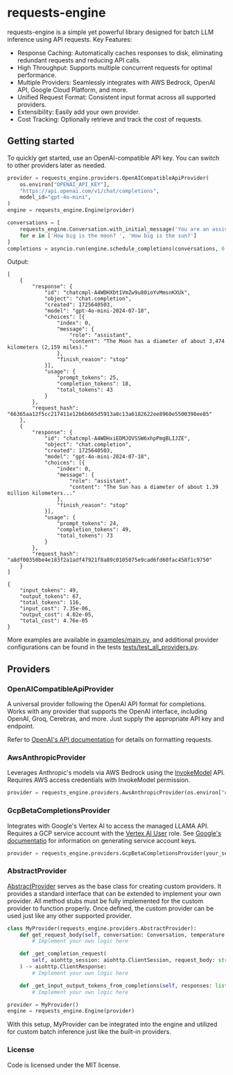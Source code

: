 # requests-engine

requests-engine is a simple yet powerful library designed for batch LLM inference using API requests.
Key Features:
- Response Caching: Automatically caches responses to disk, eliminating redundant requests and reducing API calls.
- High Throughput: Supports multiple concurrent requests for optimal performance.
- Multiple Providers: Seamlessly integrates with AWS Bedrock, OpenAI API, Google Cloud Platform, and more.
- Unified Request Format: Consistent input format across all supported providers.
- Extensibility: Easily add your own provider.
- Cost Tracking: Optionally retrieve and track the cost of requests.

## Getting started
To quickly get started, use an OpenAI-compatible API key. You can switch to other providers later as needed.
```python
provider = requests_engine.providers.OpenAICompatibleApiProvider(
    os.environ["OPENAI_API_KEY"],
    "https://api.openai.com/v1/chat/completions",
    model_id="gpt-4o-mini",
)
engine = requests_engine.Engine(provider)

conversations = [
    requests_engine.Conversation.with_initial_message('You are an assistant. Answer shortly' 'user', e)
    for e in ['How big is the moon? ', 'How big is the sun?']
]
completions = asyncio.run(engine.schedule_completions(conversations, 0.3, 'example'))
```

Output:
```
[
    {
        "response": {
            "id": "chatcmpl-A4WDHXbt1VmZw9u80ioYvMmsnKXUk",
            "object": "chat.completion",
            "created": 1725640503,
            "model": "gpt-4o-mini-2024-07-18",
            "choices": [{
                "index": 0,
                "message": {
                    "role": "assistant",
                    "content": "The Moon has a diameter of about 3,474 kilometers (2,159 miles)."
                },
                "finish_reason": "stop"
            }],
            "usage": {
                "prompt_tokens": 25,
                "completion_tokens": 18,
                "total_tokens": 43
            }
        },
        "request_hash": "66365aa12f5cc217411e12b6b665d5913a8c13a6182622ee8960e5500398ee85"
    },
    {
        "response": {
            "id": "chatcmpl-A4WDHxiEDMJOVSSW6xhpPmgBLIJZE",
            "object": "chat.completion",
            "created": 1725640503,
            "model": "gpt-4o-mini-2024-07-18",
            "choices": [{
                "index": 0,
                "message": {
                    "role": "assistant",
                    "content": "The Sun has a diameter of about 1.39 million kilometers..."
                },
                "finish_reason": "stop"
            }],
            "usage": {
                "prompt_tokens": 24,
                "completion_tokens": 49,
                "total_tokens": 73
            }
        },
        "request_hash": "a8df00350be4e183f2a1adf47921f8a89c0105075e9cad6fd60fac458f1c9750"
    }
]
```
```
{
    "input_tokens": 49,
    "output_tokens": 67,
    "total_tokens": 116,
    "input_cost": 7.35e-06,
    "output_cost": 4.02e-05,
    "total_cost": 4.76e-05
}

```
More examples are available in [examples/main.py](examples/main.py), and additional provider configurations can be found in the tests [tests/test_all_providers.py](tests/test_all_providers.py).

## Providers

### OpenAICompatibleApiProvider
A universal provider following the OpenAI API format for completions. Works with any provider that supports the OpenAI interface, including OpenAI, Groq, Cerebras, and more. Just supply the appropriate API key and endpoint.

Refer to [OpenAI's API documentation](https://platform.openai.com/docs/api-reference/chat/create) for details on formatting requests.

### AwsAnthropicProvider
Leverages Anthropic's models via AWS Bedrock using the [InvokeModel](https://docs.aws.amazon.com/bedrock/latest/APIReference/API_runtime_InvokeModel.html) API. Requires AWS access credentials with InvokeModel permission.
```python
provider = requests_engine.providers.AwsAnthropicProvider(os.environ["AWS_ACCESS_KEY"], os.environ["AWS_SECRET_KEY"])
```

### GcpBetaCompletionsProvider
Integrates with Google's Vertex AI to access the managed LLAMA API. Requires a GCP service account with the [Vertex AI User](https://cloud.google.com/vertex-ai/docs/general/access-control#aiplatform.user) role. See [Google's documentatio](https://cloud.google.com/iam/docs/keys-create-delete) for information on generating service account keys.
```python
provider = requests_engine.providers.GcpBetaCompletionsProvider(your_service_account_info_object).
```

### AbstractProvider
[AbstractProvider](src/requests_engine/providers/abstract_provider.py) serves as the base class for creating custom providers. It provides a standard interface that can be extended to implement your own provider. All method stubs must be fully implemented for the custom provider to function properly. Once defined, the custom provider can be used just like any other supported provider.
```python
class MyProvider(requests_engine.providers.AbstractProvider):
    def get_request_body(self, conversation: Conversation, temperature: float) -> str:
        # Implement your own logic here

    def _get_completion_request(
        self, aiohttp_session: aiohttp.ClientSession, request_body: str
    ) -> aiohttp.ClientResponse:
        # Implement your own logic here

    def _get_input_output_tokens_from_completions(self, responses: list) -> Tuple[int, int]:
        # Implement your own logic here

provider = MyProvider()
engine = requests_engine.Engine(provider)
```
With this setup, MyProvider can be integrated into the engine and utilized for custom batch inference just like the built-in providers.


### License
Code is licensed under the MIT license.